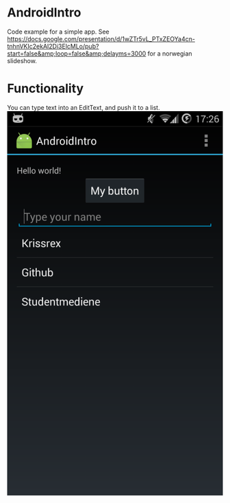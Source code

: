 # AndroidIntro
Code example for a simple app.
See https://docs.google.com/presentation/d/1wZTr5vL_PTxZEOYa4cn-tnhnVKIc2ekAI2Di3ElcMLo/pub?start=false&amp;loop=false&amp;delayms=3000 for a norwegian slideshow.

# Functionality
You can type text into an EditText, and push it to a list.
<img src="res/preview.png" alt="Screenshot"/>